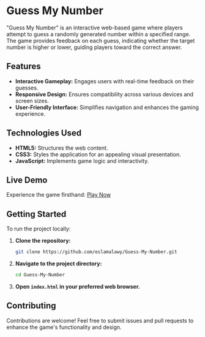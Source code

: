 # Guess My Number

"Guess My Number" is an interactive web-based game where players attempt to guess a randomly generated number within a specified range. The game provides feedback on each guess, indicating whether the target number is higher or lower, guiding players toward the correct answer.

## Features

- **Interactive Gameplay:** Engages users with real-time feedback on their guesses.
- **Responsive Design:** Ensures compatibility across various devices and screen sizes.
- **User-Friendly Interface:** Simplifies navigation and enhances the gaming experience.

## Technologies Used

- **HTML5:** Structures the web content.
- **CSS3:** Styles the application for an appealing visual presentation.
- **JavaScript:** Implements game logic and interactivity.

## Live Demo

Experience the game firsthand: [Play Now](https://guess-my-number-eslam.netlify.app/)

## Getting Started

To run the project locally:

1. **Clone the repository:**

   ```bash
   git clone https://github.com/eslamalawy/Guess-My-Number.git
   ```

2. **Navigate to the project directory:**

   ```bash
   cd Guess-My-Number
   ```

3. **Open `index.html` in your preferred web browser.**

## Contributing

Contributions are welcome! Feel free to submit issues and pull requests to enhance the game's functionality and design.

